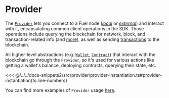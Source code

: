 # Provider

The [`Provider`](https://fuels-ts-docs-api.vercel.app/classes/_fuel_ts_account.Provider.html) lets you connect to a Fuel node ([_*local*_](../getting-started/connecting-to-a-local-node.md) or [_*external*_](../getting-started/connecting-to-testnet.md)) and interact with it, encapsulating common client operations in the SDK. Those operations include querying the blockchain for network, block, and transaction-related info (and [more](https://fuels-ts-docs-api.vercel.app/classes/_fuel_ts_account.Provider.html)), as well as sending [transactions](../transactions/index.md) to the blockchain.

All higher-level abstractions (e.g. [`Wallet`](../wallets/index.md), [`Contract`](../contracts/index.md)) that interact with the blockchain go through the `Provider`, so it's used for various actions like getting a wallet's balance, deploying contracts, querying their state, etc.

<<< @/../../docs-snippets2/src/provider/provider-instantiation.ts#provider-instantiation{ts:line-numbers}

You can find more examples of `Provider` usage [here](./querying-the-chain.md).
